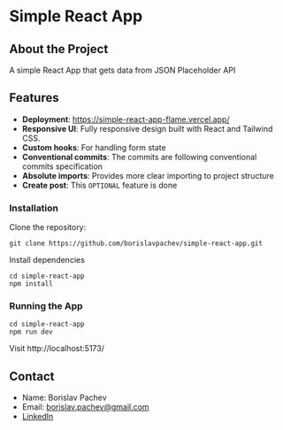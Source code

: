 # Simple React App

## About the Project

A simple React App that gets data from JSON Placeholder API

## Features

- **Deployment**: https://simple-react-app-flame.vercel.app/
- **Responsive UI**: Fully responsive design built with React and Tailwind CSS.
- **Custom hooks**: For handling form state
- **Conventional commits**: The commits are following conventional commits specification
- **Absolute imports**: Provides more clear importing to project structure
- **Create post**: This `OPTIONAL` feature is done

### Installation

Clone the repository:

```
git clone https://github.com/borislavpachev/simple-react-app.git
```

Install dependencies

```
cd simple-react-app
npm install
```

### Running the App

```
cd simple-react-app
npm run dev
```

Visit http://localhost:5173/

## Contact

- Name: Borislav Pachev
- Email: borislav.pachev@gmail.com
- [ LinkedIn ](https://www.linkedin.com/in/borislav-pachev)
